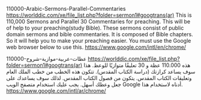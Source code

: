 110000-Arabic-Sermons-Parallel-Commentaries 
https://worlddic.com/xe/file_list.php?folder=sermon1#googtrans(ar) 
This is 110,000 Sermons and Parallel 30 Commentaries for preaching. This will be of help to your preaching(study Bible). 
These sermons consist of public domain sermons and bible commentaries. It is composed of Bible chapters. 
So it will help you to make your preaching easier.
You must use the Google web browser below to use this.
https://www.google.com/intl/en/chrome/

110000-عظات-عربية-موازية-شروح https://worlddic.com/xe/file_list.php?folder=sermon1#googtrans(ar)
هذه 110.000 عظة و 30 تعليقًا متوازيًا للوعظ. هذا سوف يساعد كرازتك (دراسة الكتاب المقدس).
تتكون هذه الخطب من خطب الملك العام وتعليقات الكتاب المقدس. يتكون من فصول الكتاب المقدس.
لذلك سوف يساعدك على جعل وعظك أسهل.
يجب عليك استخدام متصفح الويب Google أدناه لاستخدام هذا.
https://www.google.com/intl/ar/chrome/

